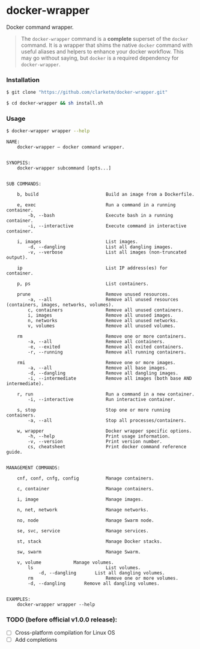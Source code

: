# docker-wrapper
Docker command wrapper.

> The `docker-wrapper` command is a **complete** superset of the `docker` command. It is a wrapper that shims the native `docker` command with useful aliases and helpers to enhance your docker workflow. This may go without saying, but `docker` is a required dependency for `docker-wrapper`.

### Installation
```bash
$ git clone "https://github.com/clarketm/docker-wrapper.git"

$ cd docker-wrapper && sh install.sh
```

### Usage
```bash
$ docker-wrapper wrapper --help
```

```text
NAME:
	docker-wrapper – docker command wrapper.


SYNOPSIS:
	docker-wrapper subcommand [opts...]


SUB COMMANDS:

	b, build                    	 Build an image from a Dockerfile.

	e, exec                     	 Run a command in a running container.
	    -b, --bash              	 Execute bash in a running container.
	    -i, --interactive       	 Execute command in interactive container.

	i, images                   	 List images.
	    -d, --dangling          	 List all dangling images.
	    -v, --verbose           	 List all images (non-truncated output).

	ip                          	 List IP address(es) for container.

	p, ps                       	 List containers.

  	prune                       	 Remove unused resources.
	    -a, --all               	 Remove all unused resources (containers, images, networks, volumes).
	    c, containers           	 Remove all unused containers.
	    i, images               	 Remove all unused images.
	    n, networks             	 Remove all unused networks.
	    v, volumes              	 Remove all unused volumes.

	rm                          	 Remove one or more containers.
	    -a, --all               	 Remove all containers.
	    -e, --exited            	 Remove all exited containers.
	    -r, --running           	 Remove all running containers.

	rmi                         	 Remove one or more images.
	    -a, --all               	 Remove all base images.
	    -d, --dangling          	 Remove all dangling images.
	    -i, --intermediate      	 Remove all images (both base AND intermediate).

	r, run                      	 Run a command in a new container.
	    -i, --interactive       	 Run interactive container.

	s, stop                     	 Stop one or more running containers.
	    -a, --all               	 Stop all processes/containers.

	w, wrapper                  	 Docker wrapper specific options.
	    -h, --help              	 Print usage information.
	    -v, --version           	 Print version number.
	    cs, cheatsheet          	 Print docker command reference guide.


MANAGEMENT COMMANDS:

	cnf, conf, cnfg, config     	 Manage containers.

	c, container                	 Manage containers.

	i, image                    	 Manage images.

	n, net, network             	 Manage networks.

	no, node                    	 Manage Swarm node.

	se, svc, service            	 Manage services.

	st, stack                   	 Manage Docker stacks.

	sw, swarm                   	 Manage Swarm.

	v, volume			 Manage volumes.
	    ls                      	 List volumes.
	        -d, --dangling		 List all dangling volumes.
	    rm                      	 Remove one or more volumes.
		-d, --dangling		 Remove all dangling volumes.


EXAMPLES:
	docker-wrapper wrapper --help

```

### TODO (before official v1.0.0 release):
- [ ] Cross-platform compilation for Linux OS
- [ ] Add completions
